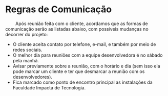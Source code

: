 # Regras de Comunicação
&nbsp; &nbsp; &nbsp; &nbsp; Após reunião feita com o cliente, acordamos que as formas de comunicação serão as listadas abaixo, com possíveis mudanças no decorrer do projeto:  
+ O cliente aceita contato por telefone, e-mail, e também por meio de redes sociais.
+ O melhor dia para reuniões com a equipe desenvolvedora é no sábado pela manhã.
+ Avisar previamente sobre a reunião, com o horário e dia (sem isso ela pode marcar um cliente e ter que desmarcar a reunião com os desenvolvedores).
+ Fica marcado como ponto de encontro principal as instalações da Faculdade Impacta de Tecnologia.
